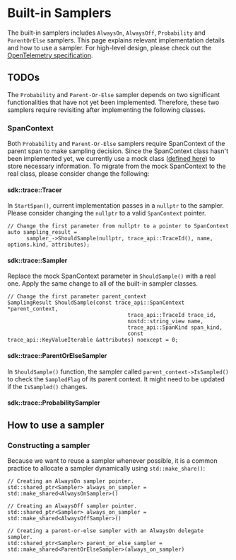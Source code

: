 # Built-in Samplers
The built-in samplers includes `AlwaysOn`, `AlwaysOff`, `Probability` and `ParentOrElse` samplers. This page explains relevant implementation details and how to use a sampler. For high-level design, please check out the [OpenTelemetry specification](https://github.com/open-telemetry/opentelemetry-specification/blob/master/specification/trace/sdk.md#built-in-samplers).


## TODOs
The `Probability` and `Parent-Or-Else` sampler depends on two significant functionalities that have not yet been implemented. Therefore, these two samplers require revisiting after implementing the following classes.
### SpanContext
Both `Probability` and `Parent-Or-Else` samplers require SpanContext of the parent span to make sampling decision. Since the SpanContext class hasn't been implemented yet, we currently use a mock class ([defined here](https://github.com/open-telemetry/opentelemetry-cpp/blob/master/api/include/opentelemetry/trace/span_context.h)) to store necessary information. To migrate from the mock SpanContext to the real class, please consider change the following:
#### sdk::trace::Tracer
In `StartSpan()`, current implementation passes in a `nullptr` to the sampler. Please consider changing the `nullptr` to a valid `SpanContext` pointer.
```
// Change the first parameter from nullptr to a pointer to SpanContext
auto sampling_result =
      sampler_->ShouldSample(nullptr, trace_api::TraceId(), name, options.kind, attributes);
```
#### sdk::trace::Sampler
Replace the mock SpanContext parameter in `ShouldSample()` with a real one. Apply the same change to all of the built-in sampler classes. 
```
// Change the first parameter parent_context
SamplingResult ShouldSample(const trace_api::SpanContext *parent_context,
                                      trace_api::TraceId trace_id,
                                      nostd::string_view name,
                                      trace_api::SpanKind span_kind,
                                      const trace_api::KeyValueIterable &attributes) noexcept = 0;
```

#### sdk::trace::ParentOrElseSampler
In `ShouldSample()` function, the sampler called `parent_context->IsSampled()` to check the `SampledFlag` of its parent context. It might need to be updated if the `IsSampled()` changes.

#### sdk::trace::ProbabilitySampler

## How to use a sampler
### Constructing a sampler
Because we want to reuse a sampler whenever possible, it is a common practice to allocate a sampler dynamically using `std::make_share()`:
```
// Creating an AlwaysOn sampler pointer.
std::shared_ptr<Sampler> always_on_sampler = std::make_shared<AlwaysOnSampler>()

// Creating an AlwaysOff sampler pointer.
std::shared_ptr<Sampler> always_on_sampler = std::make_shared<AlwaysOffSampler>()

// Creating a parent-or-else sampler with an AlwaysOn delegate sampler.
std::shared_ptr<Sampler> parent_or_else_sampler = std::make_shared<ParentOrElseSampler>(always_on_sampler)

```
